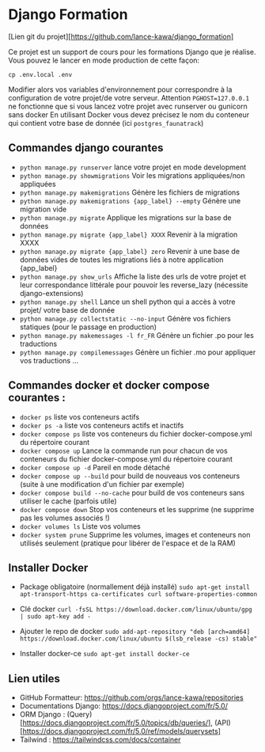 # Django Formation

[Lien git du projet][https://github.com/lance-kawa/django_formation]


Ce projet est un support de cours pour les formations Django que je réalise.
Vous pouvez le lancer en mode production de cette façon:

`cp .env.local .env`

Modifier alors vos variables d'environnement pour correspondre à la configuration de votre projet/de votre serveur.
Attention `PGHOST=127.0.0.1` ne fonctionne que si vous lancez votre projet avec runserver ou gunicorn sans docker
En utilisant Docker vous devez précisez le nom du conteneur qui contient votre base de donnée (ici `postgres_faunatrack`)

## Commandes django courantes 

 - `python manage.py runserver` lance votre projet en mode development
 - `python manage.py showmigrations` Voir les migrations appliquées/non appliquées
 - `python manage.py makemigrations` Génère les fichiers de migrations
 - `python manage.py makemigrations {app_label} --empty` Génère une migration vide
 - `python manage.py migrate` Applique les migrations sur la base de données
 - `python manage.py migrate {app_label} XXXX` Revenir à la migration XXXX
 - `python manage.py migrate {app_label} zero` Revenir à une base de données vides de toutes les migrations liés à notre application {app_label}
 - `python manage.py show_urls` Affiche la liste des urls de votre projet et leur correspondance littérale pour pouvoir les reverse_lazy (nécessite django-extensions)
 - `python manage.py shell` Lance un shell python qui a accès à votre projet/ votre base de donnée
 - `python manage.py collectstatic --no-input` Génère vos fichiers statiques (pour le passage en production)
 - `python manage.py makemessages -l fr_FR` Génère un fichier .po pour les traductions
 - `python manage.py compilemessages` Génère un fichier .mo pour appliquer vos traductions
...

## Commandes docker et docker compose courantes :

- `docker ps` liste vos conteneurs actifs
- `docker ps -a` liste vos conteneurs actifs et inactifs
- `docker compose ps` liste vos conteneurs du fichier docker-compose.yml du répertoire courant
- `docker compose up` Lance la commande run pour chacun de vos conteneurs du fichier docker-compose.yml du répertoire courant
- `docker compose up -d` Pareil en mode détaché
- `docker compose up --build` pour build de nouveaus vos conteneurs (suite à une modification d'un fichier par exemple)
- `docker compose build --no-cache` pour build de vos conteneurs sans utiliser le cache (parfois utile)
- `docker compose down` Stop vos conteneurs et les supprime (ne supprime pas les volumes associés !)
- `docker volumes ls` Liste vos volumes
- `docker system prune` Supprime les volumes, images et conteneurs non utilisés seulement (pratique pour libérer de l'espace et de la RAM)


## Installer Docker

- Package obligatoire (normallement déjà installé)
`sudo apt-get install apt-transport-https ca-certificates curl software-properties-common`

- Clé docker
`curl -fsSL https://download.docker.com/linux/ubuntu/gpg | sudo apt-key add -`

- Ajouter le repo de docker 
`sudo add-apt-repository "deb [arch=amd64] https://download.docker.com/linux/ubuntu $(lsb_release -cs) stable"`

- Installer docker-ce
`sudo apt-get install docker-ce`

## Lien utiles 

- GitHub Formatteur: https://github.com/orgs/lance-kawa/repositories
- Documentations Django: https://docs.djangoproject.com/fr/5.0/
- ORM Django : (Query)[https://docs.djangoproject.com/fr/5.0/topics/db/queries/], (API)[https://docs.djangoproject.com/fr/5.0/ref/models/querysets]
- Tailwind : https://tailwindcss.com/docs/container







